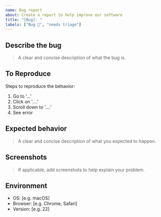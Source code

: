 ```yaml
---
name: Bug report
about: Create a report to help improve our software
title: "[Bug]: "
labels: ["Bug 🐛", "needs triage"]
---
```


## Describe the bug

> A clear and concise description of what the bug is.

## To Reproduce

Steps to reproduce the behavior:

1. Go to '...'
2. Click on '....'
3. Scroll down to '....'
4. See error

## Expected behavior

> A clear and concise description of what you expected to happen.

## Screenshots

> If applicable, add screenshots to help explain your problem.

## Environment

- OS: [e.g. macOS]
- Browser: [e.g. Chrome, Safari]
- Version: [e.g. 22]
